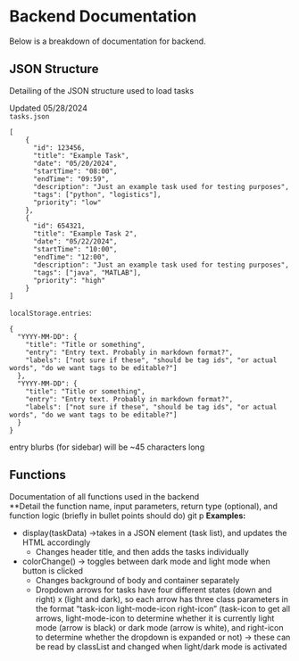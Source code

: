 # **Backend Documentation**
Below is a breakdown of documentation for backend.

## **JSON Structure**
Detailing of the JSON structure used to load tasks

Updated 05/28/2024 \
`tasks.json`
```
[
    {
      "id": 123456,
      "title": "Example Task",
      "date": "05/20/2024",
      "startTime": "08:00",
      "endTime": "09:59",
      "description": "Just an example task used for testing purposes",
      "tags": ["python", "logistics"],
      "priority": "low"
    },
    {
      "id": 654321,
      "title": "Example Task 2",
      "date": "05/22/2024",
      "startTime": "10:00",
      "endTime": "12:00",
      "description": "Just an example task used for testing purposes",
      "tags": ["java", "MATLAB"],
      "priority": "high"
    }
]
```

`localStorage.entries`:
```
{
  "YYYY-MM-DD": {
    "title": "Title or something",
    "entry": "Entry text. Probably in markdown format?",
    "labels": ["not sure if these", "should be tag ids", "or actual words", "do we want tags to be editable?"]
  },
  "YYYY-MM-DD": {
    "title": "Title or something",
    "entry": "Entry text. Probably in markdown format?",
    "labels": ["not sure if these", "should be tag ids", "or actual words", "do we want tags to be editable?"]
  }
}
```

entry blurbs (for sidebar) will be ~45 characters long

## **Functions**
Documentation of all functions used in the backend \
**Detail the function name, input parameters, return type (optional), and function logic (briefly in bullet points should do)
git p
**Examples:**
- display(taskData) →takes in a JSON element (task list), and updates the HTML accordingly
  - Changes header title, and then adds the tasks individually 
- colorChange() → toggles between dark mode and light mode when button is clicked
  - Changes background of body and container separately
  - Dropdown arrows for tasks have four different states (down and right) x (light and dark), so each arrow has three class parameters in the format “task-icon light-mode-icon right-icon” (task-icon to get all arrows, light-mode-icon to determine whether it is currently light mode (arrow is black) or dark mode (arrow is white), and right-icon to determine whether the dropdown is expanded or not) → these can be read by classList and changed when light/dark mode is activated